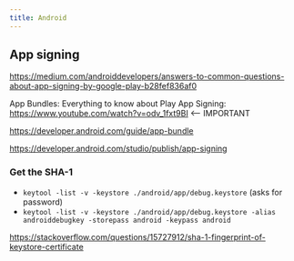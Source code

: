 ```yaml
---
title: Android
---
```


## App signing

https://medium.com/androiddevelopers/answers-to-common-questions-about-app-signing-by-google-play-b28fef836af0

App Bundles: Everything to know about Play App Signing: https://www.youtube.com/watch?v=odv_1fxt9BI <-- IMPORTANT

https://developer.android.com/guide/app-bundle

https://developer.android.com/studio/publish/app-signing

### Get the SHA-1

- `keytool -list -v -keystore ./android/app/debug.keystore` (asks for password)
- `keytool -list -v -keystore ./android/app/debug.keystore -alias androiddebugkey -storepass android -keypass android`

https://stackoverflow.com/questions/15727912/sha-1-fingerprint-of-keystore-certificate
